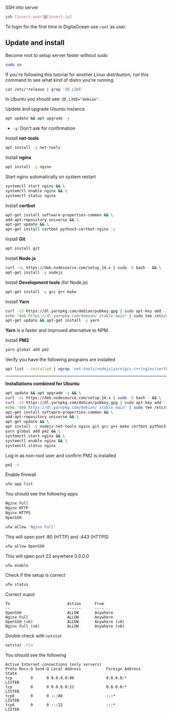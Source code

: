 SSH into server

```sh
ssh [insert-user]@[insert-ip]
```
To login for the first time in DigitaOcean use `root` as user.

## Update and install

Become root to setup server faster without sudo
```sh
sudo su
```

If you're following this tutorial for another Linux distribution, run this command to see what kind of distro you're running.
```sh
cat /etc/*release | grep 'ID_LIKE'
```
In Ubuntu you should see: `ID_LIKE="debian"`.

Update and upgrade Ubuntu instance
```sh
apt update && apt upgrade -y
```
- `-y`: Don't ask for confirmation

Install **net-tools**
```sh
apt install -y net-tools
```

Install **nginx**
```sh
apt install -y nginx
```

Start nginx automatically on system restart
```sh
systemctl start nginx && \
systemctl enable nginx && \
systemctl status nginx
```

Install **certbot**
```sh
apt-get install software-properties-common && \
add-apt-repository universe && \
apt-get update && \
apt-get install certbot python3-certbot-nginx -y
```

Install **Git**
```sh
apt install git
```

Install **Node.js**

```sh
curl -sL https://deb.nodesource.com/setup_14.x | sudo -E bash - && \
apt-get install -y nodejs
```

Install **Development tools** (for Node.js)
```sh
apt-get install -y gcc g++ make
```

Install **Yarn**

```sh
curl -sS https://dl.yarnpkg.com/debian/pubkey.gpg | sudo apt-key add - && \
echo "deb https://dl.yarnpkg.com/debian/ stable main" | sudo tee /etc/apt/sources.list.d/yarn.list && \
apt-get update && apt-get install -y yarn
```

**Yarn** is a faster and improved alternative to NPM.

Install **PM2**
```sh
yarn global add pm2
```

Verify you have the following programs are installed
```sh
apt list --installed | egrep 'net-tools|nodejs|yarn|gcc-c++|nginx|certbot|git'
```

---

**Installations combined for Ubuntu**
```sh
apt update && apt upgrade -y && \
curl -sL https://deb.nodesource.com/setup_14.x | sudo -E bash - && \
curl -sS https://dl.yarnpkg.com/debian/pubkey.gpg | sudo apt-key add - && \
echo "deb https://dl.yarnpkg.com/debian/ stable main" | sudo tee /etc/apt/sources.list.d/yarn.list && \
apt-get install software-properties-common && \
add-apt-repository universe && \
apt-get update && \
apt install -y nodejs net-tools nginx git gcc g++ make certbot python3-certbot-nginx yarn && \
yarn global add pm2 && \
systemctl start nginx && \
systemctl enable nginx && \
systemctl status nginx
```

Log in as non-root user and confirm PM2 is installed

```sh
pm2 -v
```

Enable firewall

```sh
ufw app list
```
You should see the following apps

```sh
Nginx Full
Nginx HTTP
Nginx HTTPS
OpenSSH
```

```sh
ufw allow 'Nginx Full'
```
This will open port :80 (HTTP) and :443 (HTTPS)

```sh
ufw allow OpenSSH
```
This will open port 22 anywhere 0.0.0.0

```sh
ufw enable
```

Check if the setup is correct
```sh
ufw status
```

Correct ouput
```
To                         Action      From
--                         ------      ----
OpenSSH                    ALLOW       Anywhere                  
Nginx Full                 ALLOW       Anywhere                  
OpenSSH (v6)               ALLOW       Anywhere (v6)             
Nginx Full (v6)            ALLOW       Anywhere (v6)
```

Double check with `netstat`
```sh
netstat -tln
```

You should see the following
```
Active Internet connections (only servers)
Proto Recv-Q Send-Q Local Address           Foreign Address         State      
tcp        0      0 0.0.0.0:80              0.0.0.0:*               LISTEN     
tcp        0      0 0.0.0.0:22              0.0.0.0:*               LISTEN     
tcp6       0      0 :::80                   :::*                    LISTEN     
tcp6       0      0 :::22                   :::*                    LISTEN     
```